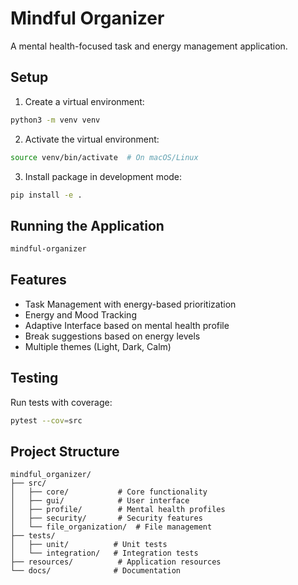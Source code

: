 # Mindful Organizer

A mental health-focused task and energy management application.

## Setup

1. Create a virtual environment:
```bash
python3 -m venv venv
```

2. Activate the virtual environment:
```bash
source venv/bin/activate  # On macOS/Linux
```

3. Install package in development mode:
```bash
pip install -e .
```

## Running the Application

```bash
mindful-organizer
```

## Features

- Task Management with energy-based prioritization
- Energy and Mood Tracking
- Adaptive Interface based on mental health profile
- Break suggestions based on energy levels
- Multiple themes (Light, Dark, Calm)

## Testing

Run tests with coverage:
```bash
pytest --cov=src
```

## Project Structure

```
mindful_organizer/
├── src/
│   ├── core/           # Core functionality
│   ├── gui/            # User interface
│   ├── profile/        # Mental health profiles
│   ├── security/       # Security features
│   └── file_organization/  # File management
├── tests/
│   ├── unit/          # Unit tests
│   └── integration/   # Integration tests
├── resources/          # Application resources
└── docs/              # Documentation
```
